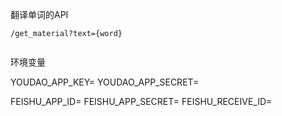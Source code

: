 翻译单词的API

```
/get_material?text={word}


```


环境变量

YOUDAO_APP_KEY=
YOUDAO_APP_SECRET=

FEISHU_APP_ID=
FEISHU_APP_SECRET=
FEISHU_RECEIVE_ID=